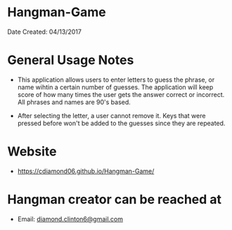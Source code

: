 # Hangman-Game
Date Created: 04/13/2017
# General Usage Notes
- This application allows users to enter letters to guess the phrase, or name wihtin a certain number of guesses. The application will keep score of how many times the user gets the answer correct or incorrect. All phrases and names are 90's based. 

- After selecting the letter, a user cannot remove it. Keys that were pressed before won't be added to the guesses since they are repeated.

# Website
- https://cdiamond06.github.io/Hangman-Game/

# Hangman creator can be reached at
- Email: diamond.clinton6@gmail.com
